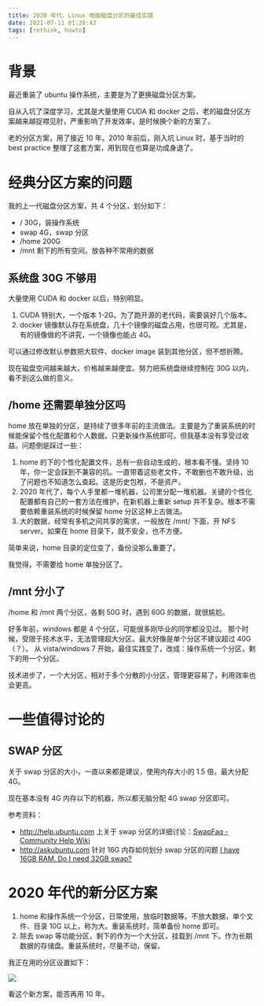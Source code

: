 ```yaml
---
title: 2020 年代，Linux 电脑磁盘分区的最佳实践
date: 2021-07-11 01:28:43
tags: [rethink, howto]
---
```


# 背景

最近重装了 ubuntu 操作系统，主要是为了更换磁盘分区方案。

自从入坑了深度学习，尤其是大量使用 CUDA 和 docker 之后，老的磁盘分区方案越来越捉襟见肘，严重影响了开发效率，是时候换个新的方案了。

老的分区方案，用了接近 10 年。2010 年前后，刚入坑 Linux 时，基于当时的 best practice 整理了这套方案，用到现在也算是功成身退了。


# 经典分区方案的问题

我的上一代磁盘分区方案，共 4 个分区，划分如下：

- / 30G，装操作系统
- swap 4G，swap 分区
- /home 200G
- /mnt 剩下的所有空间。放各种不常用的数据

## 系统盘 30G 不够用

大量使用 CUDA 和 docker 以后，特别明显。

1. CUDA 特别大，一个版本 1-2G。为了跑开源的老代码，需要装好几个版本。
2. docker 镜像默认存在系统盘，几十个镜像的磁盘占用，也很可观。尤其是，有的镜像做的不讲究，一个镜像也能占 4G。

可以通过修改默认参数把大软件、docker image 装到其他分区，但不想折腾。

现在磁盘空间越来越大，价格越来越便宜。努力把系统盘继续控制在 30G 以内，看不到这么做的意义。


## /home 还需要单独分区吗

home 放在单独的分区，是持续了很多年前的主流做法。主要是为了重装系统的时候能保留个性化配置和个人数据，只更新操作系统即可。但我基本没有享受过收益。问题倒是踩过一些：

1. home 的下的个性化配置文件，总有一些自动生成的，根本看不懂。坚持 10 年，你一定会踩到不兼容的坑。一直带着这些老文件，不敢删也不敢升级，出了问题也不知道怎么查起。这是历史包袱，不是资产。
2. 2020 年代了，每个人手里都一堆机器，公司里分配一堆机器。关键的个性化配置都有自己的一套方法在维护，在新机器上重新 setup 并不复杂。根本不需要依赖重装系统的时候保留 home 分区这种上古做法。
3. 大的数据，经常有多机之间共享的需求，一般放在 /mnt/ 下面，开 NFS server。如果在 home 目录下，就不安全，也不方便。

简单来说，home 目录的定位变了，备份没那么重要了。

我觉得，不需要给 home 单独分区了。


## /mnt 分小了

/home 和 /mnt 两个分区，各剩 50G 时，遇到 60G 的数据，就很尴尬。

好多年前，windows 都是 4 个分区，可能很多刚毕业的同学都没见过。
那个时候，受限于技术水平，无法管理超大分区。最大好像是单个分区不建议超过 40G（？）。
从 vista/windows 7 开始，最佳实践变了，改成：操作系统一个分区，剩下的用一个分区。

技术进步了，一个大分区，相对于多个分散的小分区，管理更容易了，利用效率也会更高。


# 一些值得讨论的

## SWAP 分区

关于 swap 分区的大小，一直以来都是建议，使用内存大小的 1.5 倍，最大分配 4G。

现在基本没有 4G 内存以下的机器，所以都无脑分配 4G swap 分区即可。

参考资料：

- http://help.ubuntu.com 上关于 swap 分区的详细讨论：[SwapFaq - Community Help Wiki](https://help.ubuntu.com/community/SwapFaq)
- http://askubuntu.com 针对 16G 内存如何划分 swap 分区的问题 [I have 16GB RAM. Do I need 32GB swap?](https://askubuntu.com/questions/49109/i-have-16gb-ram-do-i-need-32gb-swap)

# 2020 年代的新分区方案

1. home 和操作系统一个分区，日常使用，放临时数据等。不放大数据，单个文件、目录 10G 以上，称为大。重装系统时，简单备份 home 即可。
2. 除去 swap 等功能分区，剩下的作为一个大分区，挂载到 /mnt 下。作为长期数据的存储盘。重装系统时，尽量不动，保留。

我正在用的分区设置如下：

![](https://images.jackon.me/ubuntu24-04-disk-partion.png)

看这个新方案，能否再用 10 年。
